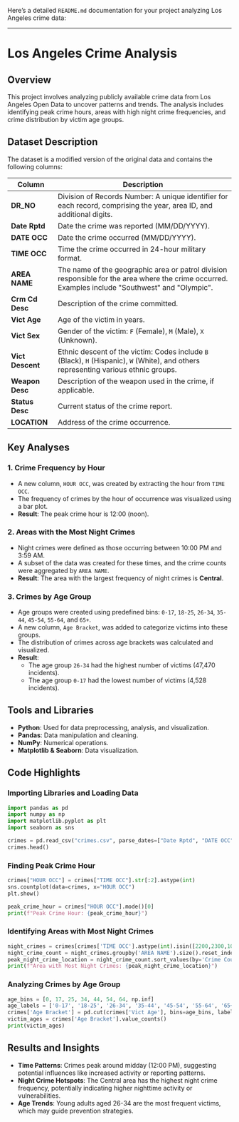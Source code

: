 Here’s a detailed `README.md` documentation for your project analyzing Los Angeles crime data:

---

# Los Angeles Crime Analysis

## Overview
This project involves analyzing publicly available crime data from Los Angeles Open Data to uncover patterns and trends. The analysis includes identifying peak crime hours, areas with high night crime frequencies, and crime distribution by victim age groups.

## Dataset Description
The dataset is a modified version of the original data and contains the following columns:

| Column          | Description                                                                                                                                                                                                                                                                                              |
|------------------|----------------------------------------------------------------------------------------------------------------------------------------------------------------------------------------------------------------------------------------------------------------------------------------------------------|
| **DR_NO**       | Division of Records Number: A unique identifier for each record, comprising the year, area ID, and additional digits.                                                                                                                                                                                    |
| **Date Rptd**    | Date the crime was reported (MM/DD/YYYY).                                                                                                                                                                                                                                                               |
| **DATE OCC**     | Date the crime occurred (MM/DD/YYYY).                                                                                                                                                                                                                                                                   |
| **TIME OCC**     | Time the crime occurred in 24-hour military format.                                                                                                                                                                                                                                                     |
| **AREA NAME**    | The name of the geographic area or patrol division responsible for the area where the crime occurred. Examples include "Southwest" and "Olympic".                                                                                                                                                        |
| **Crm Cd Desc**  | Description of the crime committed.                                                                                                                                                                                                                                                                     |
| **Vict Age**     | Age of the victim in years.                                                                                                                                                                                                                                                                             |
| **Vict Sex**     | Gender of the victim: `F` (Female), `M` (Male), `X` (Unknown).                                                                                                                                                                                                                                          |
| **Vict Descent** | Ethnic descent of the victim: Codes include `B` (Black), `H` (Hispanic), `W` (White), and others representing various ethnic groups.                                                                                                                                                                     |
| **Weapon Desc**  | Description of the weapon used in the crime, if applicable.                                                                                                                                                                                                                                             |
| **Status Desc**  | Current status of the crime report.                                                                                                                                                                                                                                                                     |
| **LOCATION**     | Address of the crime occurrence.                                                                                                                                                                                                                                                                       |

## Key Analyses
### 1. Crime Frequency by Hour
- A new column, `HOUR OCC`, was created by extracting the hour from `TIME OCC`.
- The frequency of crimes by the hour of occurrence was visualized using a bar plot.
- **Result**: The peak crime hour is 12:00 (noon).

### 2. Areas with the Most Night Crimes
- Night crimes were defined as those occurring between 10:00 PM and 3:59 AM.
- A subset of the data was created for these times, and the crime counts were aggregated by `AREA NAME`.
- **Result**: The area with the largest frequency of night crimes is **Central**.

### 3. Crimes by Age Group
- Age groups were created using predefined bins: `0-17`, `18-25`, `26-34`, `35-44`, `45-54`, `55-64`, and `65+`.
- A new column, `Age Bracket`, was added to categorize victims into these groups.
- The distribution of crimes across age brackets was calculated and visualized.
- **Result**:
  - The age group `26-34` had the highest number of victims (47,470 incidents).
  - The age group `0-17` had the lowest number of victims (4,528 incidents).

## Tools and Libraries
- **Python**: Used for data preprocessing, analysis, and visualization.
- **Pandas**: Data manipulation and cleaning.
- **NumPy**: Numerical operations.
- **Matplotlib & Seaborn**: Data visualization.

## Code Highlights
### Importing Libraries and Loading Data
```python
import pandas as pd
import numpy as np
import matplotlib.pyplot as plt
import seaborn as sns

crimes = pd.read_csv("crimes.csv", parse_dates=["Date Rptd", "DATE OCC"], dtype={"TIME OCC": str})
crimes.head()
```

### Finding Peak Crime Hour
```python
crimes["HOUR OCC"] = crimes["TIME OCC"].str[:2].astype(int)
sns.countplot(data=crimes, x="HOUR OCC")
plt.show()

peak_crime_hour = crimes["HOUR OCC"].mode()[0]
print(f"Peak Crime Hour: {peak_crime_hour}")
```

### Identifying Areas with Most Night Crimes
```python
night_crimes = crimes[crimes['TIME OCC'].astype(int).isin([2200,2300,100,200,300,400])]
night_crime_count = night_crimes.groupby('AREA NAME').size().reset_index(name='Crime Count')
peak_night_crime_location = night_crime_count.sort_values(by='Crime Count', ascending=False).iloc[0]['AREA NAME']
print(f"Area with Most Night Crimes: {peak_night_crime_location}")
```

### Analyzing Crimes by Age Group
```python
age_bins = [0, 17, 25, 34, 44, 54, 64, np.inf]
age_labels = ['0-17', '18-25', '26-34', '35-44', '45-54', '55-64', '65+']
crimes['Age Bracket'] = pd.cut(crimes['Vict Age'], bins=age_bins, labels=age_labels)
victim_ages = crimes['Age Bracket'].value_counts()
print(victim_ages)
```

## Results and Insights
- **Time Patterns**: Crimes peak around midday (12:00 PM), suggesting potential influences like increased activity or reporting patterns.
- **Night Crime Hotspots**: The Central area has the highest night crime frequency, potentially indicating higher nighttime activity or vulnerabilities.
- **Age Trends**: Young adults aged 26-34 are the most frequent victims, which may guide prevention strategies.
